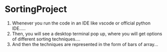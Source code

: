# SortingProject

1) Whenever you run the code in an IDE like vscode or official python IDE.....
2) Then, you will see a desktop terminal pop up, where you will get options of different sorting techniques....
3) And then the techniques are represented in the form of bars of array...
